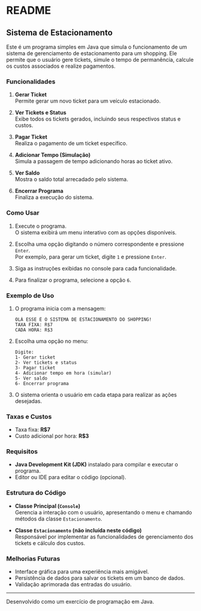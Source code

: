 # README

## Sistema de Estacionamento

Este é um programa simples em Java que simula o funcionamento de um sistema de gerenciamento de estacionamento para um shopping. Ele permite que o usuário gere tickets, simule o tempo de permanência, calcule os custos associados e realize pagamentos.

### Funcionalidades

1. **Gerar Ticket**  
   Permite gerar um novo ticket para um veículo estacionado.

2. **Ver Tickets e Status**  
   Exibe todos os tickets gerados, incluindo seus respectivos status e custos.

3. **Pagar Ticket**  
   Realiza o pagamento de um ticket específico.

4. **Adicionar Tempo (Simulação)**  
   Simula a passagem de tempo adicionando horas ao ticket ativo.

5. **Ver Saldo**  
   Mostra o saldo total arrecadado pelo sistema.

6. **Encerrar Programa**  
   Finaliza a execução do sistema.

### Como Usar

1. Execute o programa.  
   O sistema exibirá um menu interativo com as opções disponíveis.

2. Escolha uma opção digitando o número correspondente e pressione `Enter`.  
   Por exemplo, para gerar um ticket, digite `1` e pressione `Enter`.

3. Siga as instruções exibidas no console para cada funcionalidade.

4. Para finalizar o programa, selecione a opção `6`.

### Exemplo de Uso

1. O programa inicia com a mensagem:
   ```
   OLÁ ESSE É O SISTEMA DE ESTACIONAMENTO DO SHOPPING!
   TAXA FIXA: R$7
   CADA HORA: R$3
   ```

2. Escolha uma opção no menu:
   ```
   Digite:
   1- Gerar ticket
   2- Ver tickets e status
   3- Pagar ticket
   4- Adicionar tempo em hora (simular)
   5- Ver saldo
   6- Encerrar programa
   ```

3. O sistema orienta o usuário em cada etapa para realizar as ações desejadas.

### Taxas e Custos

- Taxa fixa: **R$7**  
- Custo adicional por hora: **R$3**

### Requisitos

- **Java Development Kit (JDK)** instalado para compilar e executar o programa.  
- Editor ou IDE para editar o código (opcional).

### Estrutura do Código

- **Classe Principal (`Console`)**  
  Gerencia a interação com o usuário, apresentando o menu e chamando métodos da classe `Estacionamento`.

- **Classe `Estacionamento` (não incluída neste código)**  
  Responsável por implementar as funcionalidades de gerenciamento dos tickets e cálculo dos custos.

### Melhorias Futuras

- Interface gráfica para uma experiência mais amigável.  
- Persistência de dados para salvar os tickets em um banco de dados.  
- Validação aprimorada das entradas do usuário.

---

Desenvolvido como um exercício de programação em Java.
